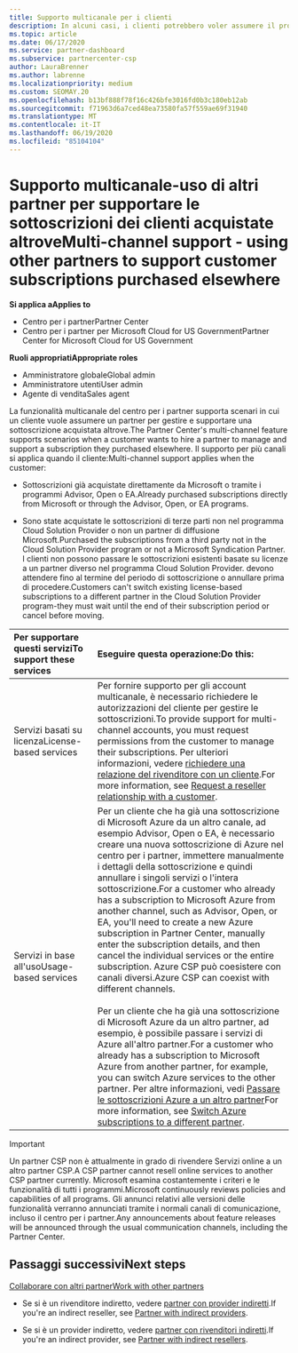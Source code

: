 ```yaml
---
title: Supporto multicanale per i clienti
description: In alcuni casi, i clienti potrebbero voler assumere il provisioning e supportare una sottoscrizione acquistata altrove.
ms.topic: article
ms.date: 06/17/2020
ms.service: partner-dashboard
ms.subservice: partnercenter-csp
author: LauraBrenner
ms.author: labrenne
ms.localizationpriority: medium
ms.custom: SEOMAY.20
ms.openlocfilehash: b13bf888f78f16c426bfe3016fd0b3c180eb12ab
ms.sourcegitcommit: f71963d6a7ced48ea73580fa57f559ae69f31940
ms.translationtype: MT
ms.contentlocale: it-IT
ms.lasthandoff: 06/19/2020
ms.locfileid: "85104104"
---
```

# <a name="multi-channel-support---using-other-partners-to-support-customer-subscriptions-purchased-elsewhere"></a><span data-ttu-id="e4116-103">Supporto multicanale-uso di altri partner per supportare le sottoscrizioni dei clienti acquistate altrove</span><span class="sxs-lookup"><span data-stu-id="e4116-103">Multi-channel support - using other partners to support customer subscriptions purchased elsewhere</span></span>

<span data-ttu-id="e4116-104">**Si applica a**</span><span class="sxs-lookup"><span data-stu-id="e4116-104">**Applies to**</span></span>

- <span data-ttu-id="e4116-105">Centro per i partner</span><span class="sxs-lookup"><span data-stu-id="e4116-105">Partner Center</span></span>
- <span data-ttu-id="e4116-106">Centro per i partner per Microsoft Cloud for US Government</span><span class="sxs-lookup"><span data-stu-id="e4116-106">Partner Center for Microsoft Cloud for US Government</span></span>

<span data-ttu-id="e4116-107">**Ruoli appropriati**</span><span class="sxs-lookup"><span data-stu-id="e4116-107">**Appropriate roles**</span></span>

- <span data-ttu-id="e4116-108">Amministratore globale</span><span class="sxs-lookup"><span data-stu-id="e4116-108">Global admin</span></span>
- <span data-ttu-id="e4116-109">Amministratore utenti</span><span class="sxs-lookup"><span data-stu-id="e4116-109">User admin</span></span>
- <span data-ttu-id="e4116-110">Agente di vendita</span><span class="sxs-lookup"><span data-stu-id="e4116-110">Sales agent</span></span>

<span data-ttu-id="e4116-111">La funzionalità multicanale del centro per i partner supporta scenari in cui un cliente vuole assumere un partner per gestire e supportare una sottoscrizione acquistata altrove.</span><span class="sxs-lookup"><span data-stu-id="e4116-111">The Partner Center's multi-channel feature supports scenarios when a customer wants to hire a partner to manage and support a subscription they purchased elsewhere.</span></span> <span data-ttu-id="e4116-112">Il supporto per più canali si applica quando il cliente:</span><span class="sxs-lookup"><span data-stu-id="e4116-112">Multi-channel support applies when the customer:</span></span>

- <span data-ttu-id="e4116-113">Sottoscrizioni già acquistate direttamente da Microsoft o tramite i programmi Advisor, Open o EA.</span><span class="sxs-lookup"><span data-stu-id="e4116-113">Already purchased subscriptions directly from Microsoft or through the Advisor, Open, or EA programs.</span></span>

- <span data-ttu-id="e4116-114">Sono state acquistate le sottoscrizioni di terze parti non nel programma Cloud Solution Provider o non un partner di diffusione Microsoft.</span><span class="sxs-lookup"><span data-stu-id="e4116-114">Purchased the subscriptions from a third party not in the Cloud Solution Provider program or not a Microsoft Syndication Partner.</span></span> <span data-ttu-id="e4116-115">I clienti non possono passare le sottoscrizioni esistenti basate su licenze a un partner diverso nel programma Cloud Solution Provider. devono attendere fino al termine del periodo di sottoscrizione o annullare prima di procedere.</span><span class="sxs-lookup"><span data-stu-id="e4116-115">Customers can't switch existing license-based subscriptions to a different partner in the Cloud Solution Provider program-they must wait until the end of their subscription period or cancel before moving.</span></span>

|<span data-ttu-id="e4116-116">Per supportare questi servizi</span><span class="sxs-lookup"><span data-stu-id="e4116-116">To support these services</span></span>  | <span data-ttu-id="e4116-117">Eseguire questa operazione:</span><span class="sxs-lookup"><span data-stu-id="e4116-117">Do this:</span></span> |
|:---------|:---------|
|<span data-ttu-id="e4116-118">Servizi basati su licenza</span><span class="sxs-lookup"><span data-stu-id="e4116-118">License-based services</span></span>    | <span data-ttu-id="e4116-119">Per fornire supporto per gli account multicanale, è necessario richiedere le autorizzazioni del cliente per gestire le sottoscrizioni.</span><span class="sxs-lookup"><span data-stu-id="e4116-119">To provide support for multi-channel accounts, you must request permissions from the customer to manage their subscriptions.</span></span> <span data-ttu-id="e4116-120">Per ulteriori informazioni, vedere [richiedere una relazione del rivenditore con un cliente](request-a-relationship-with-a-customer.md).</span><span class="sxs-lookup"><span data-stu-id="e4116-120">For more information, see [Request a reseller relationship with a customer](request-a-relationship-with-a-customer.md).</span></span>   |
|<span data-ttu-id="e4116-121">Servizi in base all'uso</span><span class="sxs-lookup"><span data-stu-id="e4116-121">Usage-based services</span></span>     |  <span data-ttu-id="e4116-122">Per un cliente che ha già una sottoscrizione di Microsoft Azure da un altro canale, ad esempio Advisor, Open o EA, è necessario creare una nuova sottoscrizione di Azure nel centro per i partner, immettere manualmente i dettagli della sottoscrizione e quindi annullare i singoli servizi o l'intera sottoscrizione.</span><span class="sxs-lookup"><span data-stu-id="e4116-122">For a customer who already has a subscription to Microsoft Azure from another channel, such as Advisor, Open, or EA, you'll need to create a new Azure subscription in Partner Center, manually enter the subscription details, and then cancel the individual services or the entire subscription.</span></span> <span data-ttu-id="e4116-123">Azure CSP può coesistere con canali diversi.</span><span class="sxs-lookup"><span data-stu-id="e4116-123">Azure CSP can coexist with different channels.</span></span><br/><br/> <span data-ttu-id="e4116-124">Per un cliente che ha già una sottoscrizione di Microsoft Azure da un altro partner, ad esempio, è possibile passare i servizi di Azure all'altro partner.</span><span class="sxs-lookup"><span data-stu-id="e4116-124">For a customer who already has a subscription to Microsoft Azure from another partner, for example, you can switch Azure services to the other partner.</span></span>  <span data-ttu-id="e4116-125">Per altre informazioni, vedi [Passare le sottoscrizioni Azure a un altro partner](switch-azure-subscriptions-to-a-different-partner.md)</span><span class="sxs-lookup"><span data-stu-id="e4116-125">For more information, see [Switch Azure subscriptions to a different partner](switch-azure-subscriptions-to-a-different-partner.md).</span></span> |

> [!IMPORTANT]  
> <span data-ttu-id="e4116-126">Un partner CSP non è attualmente in grado di rivendere Servizi online a un altro partner CSP.</span><span class="sxs-lookup"><span data-stu-id="e4116-126">A CSP partner cannot resell online services to another CSP partner currently.</span></span> <span data-ttu-id="e4116-127">Microsoft esamina costantemente i criteri e le funzionalità di tutti i programmi.</span><span class="sxs-lookup"><span data-stu-id="e4116-127">Microsoft continuously reviews policies and capabilities of all programs.</span></span> <span data-ttu-id="e4116-128">Gli annunci relativi alle versioni delle funzionalità verranno annunciati tramite i normali canali di comunicazione, incluso il centro per i partner.</span><span class="sxs-lookup"><span data-stu-id="e4116-128">Any announcements about feature releases will be announced through the usual communication channels, including the Partner Center.</span></span>

## <a name="next-steps"></a><span data-ttu-id="e4116-129">Passaggi successivi</span><span class="sxs-lookup"><span data-stu-id="e4116-129">Next steps</span></span>

[<span data-ttu-id="e4116-130">Collaborare con altri partner</span><span class="sxs-lookup"><span data-stu-id="e4116-130">Work with other partners</span></span>](work-with-other-partners.md)

- <span data-ttu-id="e4116-131">Se si è un rivenditore indiretto, vedere [partner con provider indiretti](indirect-reseller-tasks-in-partner-center.md).</span><span class="sxs-lookup"><span data-stu-id="e4116-131">If you're an indirect reseller, see [Partner with indirect providers](indirect-reseller-tasks-in-partner-center.md).</span></span>

- <span data-ttu-id="e4116-132">Se si è un provider indiretto, vedere [partner con rivenditori indiretti](indirect-provider-tasks-in-partner-center.md).</span><span class="sxs-lookup"><span data-stu-id="e4116-132">If you're an indirect provider, see [Partner with indirect resellers](indirect-provider-tasks-in-partner-center.md).</span></span>
